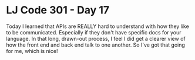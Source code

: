 # LJ Code 301 - Day 17

Today I learned that APIs are REALLY hard to understand with how they like to be communicated. Especially if they don't have specific docs for your language. In that long, drawn-out process, I feel I did get a clearer view of how the front end and back end talk to one another. So I've got that going for me, which is nice!
